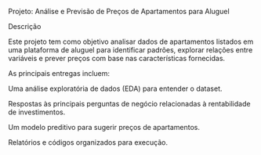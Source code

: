 Projeto: Análise e Previsão de Preços de Apartamentos para Aluguel

Descrição

Este projeto tem como objetivo analisar dados de apartamentos listados em uma plataforma de aluguel para identificar padrões, explorar relações entre variáveis e prever preços com base nas características fornecidas.

As principais entregas incluem:

Uma análise exploratória de dados (EDA) para entender o dataset.

Respostas às principais perguntas de negócio relacionadas à rentabilidade de investimentos.

Um modelo preditivo para sugerir preços de apartamentos.

Relatórios e códigos organizados para execução.
